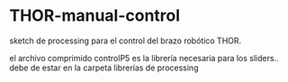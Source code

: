 # THOR-manual-control
sketch de processing para el control del brazo robótico THOR.

el archivo comprimido controlP5 es la librería necesaria para los sliders.. debe de estar en la carpeta librerías de processing
